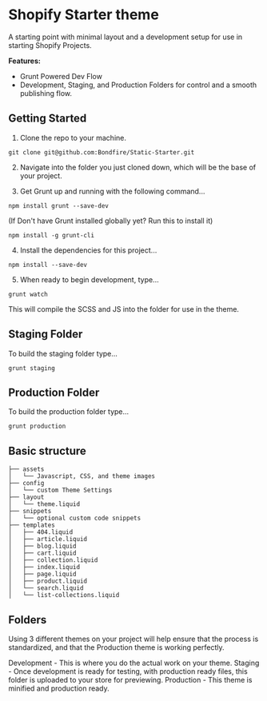Shopify Starter theme
============

A starting point with minimal layout and a development setup for use in starting Shopify Projects.

<b>Features:</b>
- Grunt Powered Dev Flow
- Development, Staging, and Production Folders for control and a smooth publishing flow.

Getting Started
---------------

1. Clone the repo to your machine.

```git clone git@github.com:Bondfire/Static-Starter.git```

2. Navigate into the folder you just cloned down, which will be the base of your project.

3. Get Grunt up and running with the following command...

```npm install grunt --save-dev```

(If Don't have Grunt installed globally yet? Run this to install it)

```npm install -g grunt-cli```

4. Install the dependencies for this project...

```npm install --save-dev```

5. When ready to begin development, type...

```grunt watch```

This will compile the SCSS and JS into the folder for use in the theme.

Staging Folder
---------------

To build the staging folder type...

```grunt staging```

Production Folder
---------------

To build the production folder type...

```grunt production```

Basic structure
---------------
```
├── assets
│   └── Javascript, CSS, and theme images
├── config
│   └── custom Theme Settings
├── layout
│   └── theme.liquid
├── snippets
│   └── optional custom code snippets
├── templates
│   ├── 404.liquid
│   ├── article.liquid
│   ├── blog.liquid
│   ├── cart.liquid
│   ├── collection.liquid
│   ├── index.liquid
│   ├── page.liquid
│   ├── product.liquid
│   └── search.liquid
│   └── list-collections.liquid
```

Folders
---------------
Using 3 different themes on your project will help ensure that the process is standardized, and that the Production theme is working perfectly.

Development - This is where you do the actual work on your theme.
Staging - Once development is ready for testing, with production ready files, this folder is uploaded to your store for previewing.
Production - This theme is minified and production ready.

